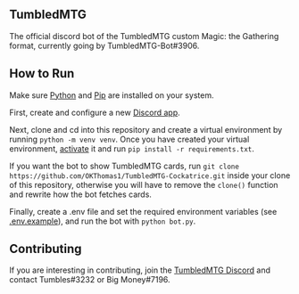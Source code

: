## TumbledMTG

The official discord bot of the TumbledMTG custom Magic: the Gathering format, currently going by TumbledMTG-Bot#3906.

## How to Run

Make sure [Python](https://www.python.org/) and [Pip](https://pypi.org/project/pip/) are installed on your system.

First, create and configure a new [Discord app](https://discord.com/developers/docs/getting-started#creating-an-app).

Next, clone and cd into this repository and create a virtual environment by running `python -m venv venv`. Once you have created your virtual environment, [activate](https://docs.python.org/3/tutorial/venv.html#creating-virtual-environments) it and run `pip install -r requirements.txt`.

If you want the bot to show TumbledMTG cards, run `git clone https://github.com/OKThomas1/TumbledMTG-Cockatrice.git` inside your clone of this repository, otherwise you will have to remove the `clone()` function and rewrite how the bot fetches cards.

Finally, create a .env file and set the required environment variables (see [.env.example](.env.example)), and run the bot with `python bot.py`.

## Contributing

If you are interesting in contributing, join the [TumbledMTG Discord](https://discord.gg/2G4n5bgPgY) and contact Tumbles#3232 or Big Money#7196.
